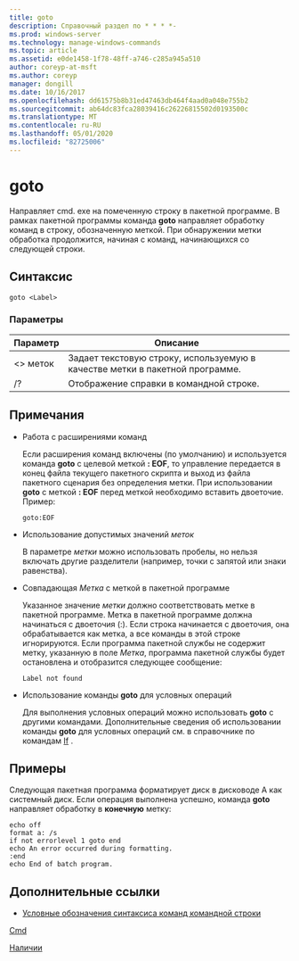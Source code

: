 ```yaml
---
title: goto
description: Справочный раздел по * * * *-
ms.prod: windows-server
ms.technology: manage-windows-commands
ms.topic: article
ms.assetid: e0de1458-1f78-48ff-a746-c285a945a510
author: coreyp-at-msft
ms.author: coreyp
manager: dongill
ms.date: 10/16/2017
ms.openlocfilehash: dd61575b8b31ed47463db464f4aad0a048e755b2
ms.sourcegitcommit: ab64dc83fca28039416c26226815502d0193500c
ms.translationtype: MT
ms.contentlocale: ru-RU
ms.lasthandoff: 05/01/2020
ms.locfileid: "82725006"
---
```

# <a name="goto"></a>goto



Направляет cmd. exe на помеченную строку в пакетной программе. В рамках пакетной программы команда **goto** направляет обработку команд в строку, обозначенную меткой. При обнаружении метки обработка продолжится, начиная с команд, начинающихся со следующей строки.



## <a name="syntax"></a>Синтаксис

```
goto <Label> 
```

### <a name="parameters"></a>Параметры

|Параметр|Описание|
|---------|-----------|
|\<> меток|Задает текстовую строку, используемую в качестве метки в пакетной программе.|
|/?|Отображение справки в командной строке.|

## <a name="remarks"></a>Примечания

-   Работа с расширениями команд

    Если расширения команд включены (по умолчанию) и используется команда **goto** с целевой меткой **: EOF**, то управление передается в конец файла текущего пакетного скрипта и выход из файла пакетного сценария без определения метки. При использовании **goto** с меткой **: EOF** перед меткой необходимо вставить двоеточие. Пример:  
    ```
    goto:EOF
    ```  
-   Использование допустимых значений *меток*

    В параметре *метки* можно использовать пробелы, но нельзя включать другие разделители (например, точки с запятой или знаки равенства).
-   Совпадающая *Метка* с меткой в пакетной программе

    Указанное значение *метки* должно соответствовать метке в пакетной программе. Метка в пакетной программе должна начинаться с двоеточия (:). Если строка начинается с двоеточия, она обрабатывается как метка, а все команды в этой строке игнорируются. Если программа пакетной службы не содержит метку, указанную в поле *Метка*, программа пакетной службы будет остановлена и отобразится следующее сообщение:  
    ```
    Label not found
    ```  
-   Использование команды **goto** для условных операций

    Для выполнения условных операций можно использовать **goto** с другими командами. Дополнительные сведения об использовании команды **goto** для условных операций см. в справочнике по командам [If](if.md) .

## <a name="examples"></a>Примеры

Следующая пакетная программа форматирует диск в дисководе A как системный диск. Если операция выполнена успешно, команда **goto** направляет обработку в **конечную** метку:
```
echo off
format a: /s
if not errorlevel 1 goto end
echo An error occurred during formatting.
:end
echo End of batch program. 
```

## <a name="additional-references"></a>Дополнительные ссылки

- [Условные обозначения синтаксиса команд командной строки](command-line-syntax-key.md)

[Cmd](cmd.md)

[Наличии](if.md)
